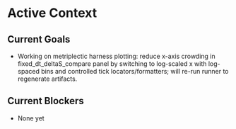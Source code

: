 # Active Context

## Current Goals

- Working on metriplectic harness plotting: reduce x-axis crowding in fixed_dt_deltaS_compare panel by switching to log-scaled x with log-spaced bins and controlled tick locators/formatters; will re-run runner to regenerate artifacts.

## Current Blockers

- None yet